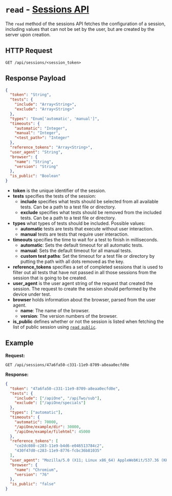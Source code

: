 # `read` - [Sessions API](../index.md#sessions-api)

The `read` method of the sessions API fetches the configuration of a session, including values that can not be set by the user, but are created by the server upon creation.

## HTTP Request

`GET /api/sessions/<session_token>`

## Response Payload

```json
{
  "token": "String",
  "tests": {
    "include": "Array<String>",
    "exclude": "Array<String>"
  },
  "types": "Enum['automatic', 'manual']",
  "timeouts": {
    "automatic": "Integer",
    "manual": "Integer",
    "<test_path>": "Integer"
  },
  "reference_tokens": "Array<String>",
  "user_agent": "String",
  "browser": {
    "name": "String",
    "version": "String"
  },
  "is_public": "Boolean"
}
```

- **token** is the unique identifier of the session.
- **tests** specifies the tests of the session:
  - **include** specifies what tests should be selected from all available tests. Can be a path to a test file or directory.
  - **exclude** specifies what tests should be removed from the included tests. Can be a path to a test file or directory.
- **types** what types of tests should be included. Possible values:
  - **automatic** tests are tests that execute without user interaction.
  - **manual** tests are tests that require user interaction.
- **timeouts** specifies the time to wait for a test to finish in milliseconds.
  - **automatic**: Sets the default timeout for all automatic tests.
  - **manual**: Sets the default timeout for all manual tests.
  - **custom test paths**: Set the timeout for a test file or directory by putting the path with all dots removed as the key.
- **reference_tokens** specifies a set of completed sessions that is used to filter out all tests that have not passed in all those sessions from the session that is going to be created.
- **user_agent** is the user agent string of the request that created the session. The request to create the session should performed by the device under test.
- **browser** holds information about the browser, parsed from the user agent.
  - **name**: The name of the browser.
  - **version**: The version numbers of the browser.
- **is_public** defines whether or not the session is listed when fetching the list of public session using [`read public`](./read-public.md).

## Example

**Request:**

`GET /api/sessions/47a6fa50-c331-11e9-8709-a8eaa0ecfd0e`

**Response:**

```json
{
  "token": "47a6fa50-c331-11e9-8709-a8eaa0ecfd0e",
  "tests": {
    "include": ["/apiOne", "/apiTwo/sub"],
    "exclude": ["/apiOne/specials"]
  },
  "types": ["automatic"],
  "timeouts": {
    "automatic": 70000,
    "/apiOne/example/dir": 30000,
    "/apiOne/example/filehtml": 45000
  },
  "reference_tokens": [
    "ce2dc080-c283-11e9-b4d6-e046513784c2",
    "430f47d0-c283-11e9-8776-fcbc36b81035"
  ],
  "user_agent": "Mozilla/5.0 (X11; Linux x86_64) AppleWebKit/537.36 (KHTML, like Gecko) Ubuntu Chromium/76.0.3809.100 Chrome/76.0.3809.100 Safari/537.36",
  "browser": {
    "name": "Chromium",
    "version": "76"
  },
  "is_public": "false"
}
```
